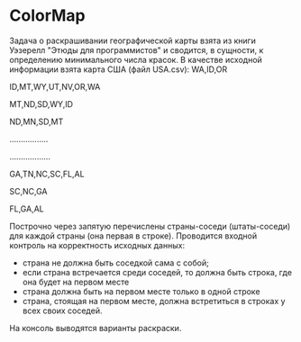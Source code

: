 # ColorMap
Задача о раскрашивании географической карты взята из книги Уэзерелл "Этюды для программистов" и сводится, в сущности, 
к определению минимального числа красок.
В качестве исходной информации взята карта США (файл USA.csv):
WA,ID,OR

ID,MT,WY,UT,NV,OR,WA

MT,ND,SD,WY,ID

ND,MN,SD,MT

.................

..................

GA,TN,NC,SC,FL,AL

SC,NC,GA

FL,GA,AL

Построчно через запятую перечислены страны-соседи (штаты-соседи) для каждой страны (она первая в строке).
Проводится входной контроль на корректность исходных данных: 
 - страна не должна быть соседкой сама с собой;
 - если страна встречается среди соседей, то должна быть строка, где она будет на первом месте
 - страна должна быть на первом месте только в одной строке
 - страна, стоящая на первом месте, должна встретиться в строках у всех своих соседей.
 
На консоль выводятся варианты раскраски.
